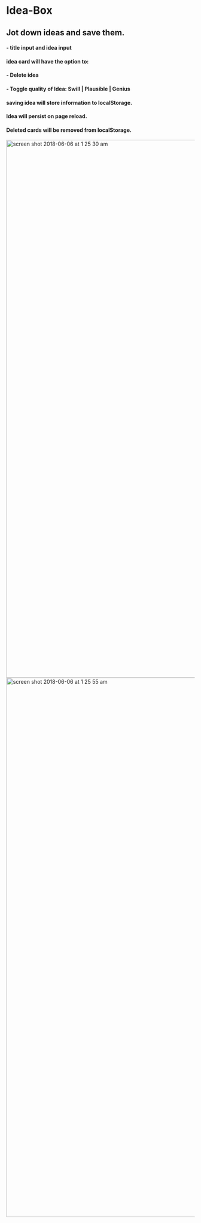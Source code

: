 # Idea-Box

## Jot down ideas and save them.

#### - title input and idea input

#### idea card will have the option to:
#### - Delete idea
#### - Toggle quality of Idea: Swill | Plausible | Genius

#### saving idea will store information to localStorage.
#### Idea will persist on page reload.
#### Deleted cards will be removed from localStorage.

<img width="1436" alt="screen shot 2018-06-06 at 1 25 30 am" src="https://user-images.githubusercontent.com/35910428/41046215-386bafe2-6967-11e8-8b28-1bf4c9db3ac2.png">


<img width="1440" alt="screen shot 2018-06-06 at 1 25 55 am" src="https://user-images.githubusercontent.com/35910428/41046216-38997da0-6967-11e8-9727-c7df3413ce3d.png">
